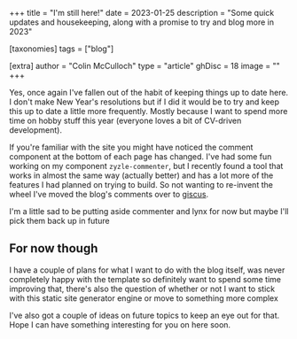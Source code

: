 +++
title = "I'm still here!"
date = 2023-01-25
description = "Some quick updates and housekeeping, along with a promise to try and blog more in 2023"

[taxonomies]
tags = ["blog"]

[extra]
author = "Colin McCulloch"
type = "article"
ghDisc = 18
image = ""
+++

Yes, once again I've fallen out of the habit of keeping things up to date here. I don't make New Year's resolutions but if I did it would be to try and keep this up to date a little more frequently. Mostly because I want to spend more time on hobby stuff this year (everyone loves a bit of CV-driven development).

<!-- more -->

If you're familiar with the site you might have noticed the comment component at the bottom of each page has changed. I've had some fun working on my component `zyzle-commenter`, but I recently found a tool that works in almost the same way (actually better) and has a lot more of the features I had planned on trying to build. So not wanting to re-invent the wheel I've moved the blog's comments over to [giscus](https://github.com/giscus/giscus). 

I'm a little sad to be putting aside commenter and lynx for now but maybe I'll pick them back up in future 

## For now though

I have a couple of plans for what I want to do with the blog itself, was never completely happy with the template so definitely want to spend some time improving that, there's also the question of whether or not I want to stick with this static site generator engine or move to something more complex

I've also got a couple of ideas on future topics to keep an eye out for that. Hope I can have something interesting for you on here soon.